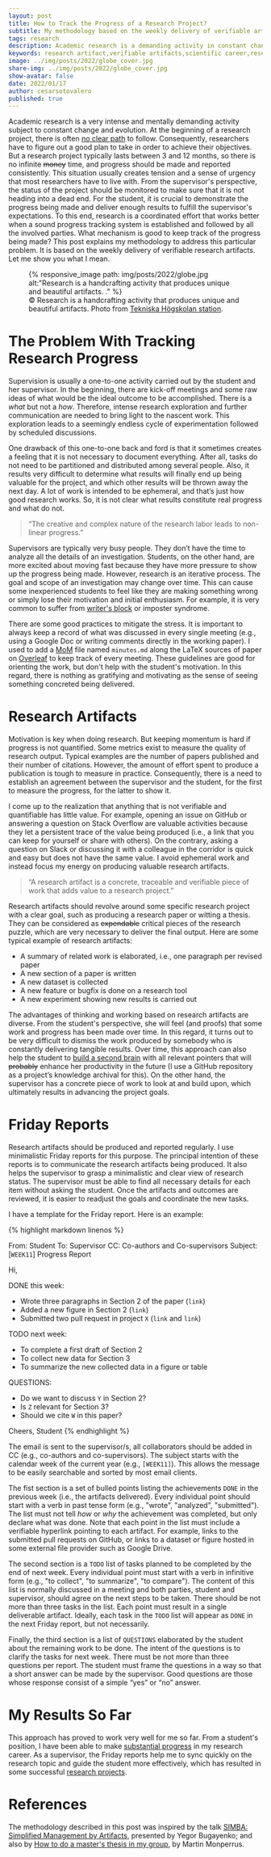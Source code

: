 ```yaml
---
layout: post
title: How to Track the Progress of a Research Project?
subtitle: My methodology based on the weekly delivery of verifiable artifacts
tags: research
description: Academic research is a demanding activity in constant change and evolution. Consequently, tracking the progress of a research project is challenging. This post describes my methodology to address this particular problem. 
keywords: research artifact,verifiable artifacts,scientific career,research methodology,PhD student
image: ../img/posts/2022/globe_cover.jpg
share-img: ../img/posts/2022/globe_cover.jpg
show-avatar: false
date: 2022/01/17
author: cesarsotovalero
published: true
---
```


Academic research is a very intense and mentally demanding activity subject to constant change and evolution.
At the beginning of a research project, there is often [no clear path](https://www.cesarsotovalero.net/blog/book-review-the-phd-grind.html) to follow.
Consequently, researchers have to figure out a good plan to take in order to achieve their objectives.
But a research project typically lasts between 3 and 12 months, so there is no infinite ~~money~~ time, and progress should be made and reported consistently.
This situation usually creates tension and a sense of urgency that most researchers have to live with.
From the supervisor's perspective, the status of the project should be monitored to make sure that it is not heading into a dead end.
For the student, it is crucial to demonstrate the progress being made and deliver enough results to fulfill the supervisor's expectations.
To this end, research is a coordinated effort that works better when a sound progress tracking system is established and followed by all the involved parties.
What mechanism is good to keep track of the progress being made?
This post explains my methodology to address this particular problem. 
It is based on the weekly delivery of verifiable research artifacts.
Let me show you what I mean. 

<figure class="jb_picture">
{% responsive_image path: img/posts/2022/globe.jpg alt:"Research is a handcrafting activity that produces unique and beautiful artifacts. ." %}
  <figcaption class="stroke"> 
&#169; Research is a handcrafting activity that produces unique and beautiful artifacts. Photo from <a href="https://goo.gl/maps/j8GC4KtHEXoKxLpB8">Tekniska Högskolan station</a>.
</figcaption>
</figure>

# The Problem With Tracking Research Progress

[//]: # (Meta explanation of theh problem)
Supervision is usually a one-to-one activity carried out by the student and her supervisor.
In the beginning, there are kick-off meetings and some raw ideas of what would be the ideal outcome to be accomplished.
There is a _what_ but not a _how_.
Therefore, intense research exploration and further communication are needed to bring light to the nascent work.
This exploration leads to a seemingly endless cycle of experimentation followed by scheduled discussions. 

One drawback of this one-to-one back and ford is that it sometimes creates a feeling that it is not necessary to document everything. After all, tasks do not need to be partitioned and distributed among several people. Also, it results very difficult to determine what results will finally end up being valuable for the project, and which other results will be thrown away the next day. A lot of work is intended to be ephemeral, and that’s just how good research works. So, it is not clear what results constitute real progress and what do not.

> “The creative and complex nature of the research labor leads to non-linear progress.”

[//]: # (Practical explanation of the problem)
Supervisors are typically very busy people. They don’t have the time to analyze all the details of an investigation. Students, on the other hand, are more excited about moving fast because they have more pressure to show up the progress being made. However, research is an iterative process. The goal and scope of an investigation may change over time. This can cause some inexperienced students to feel like they are making something wrong or simply lose their motivation and initial enthusiasm. For example, it is very common to suffer from [writer's block](https://www.cesarsotovalero.net/blog/how-i-overcome-writer-block-when-preparing-a-research-paper.html) or imposter syndrome.

[//]: # (Some good practices that exist to remediate)
There are some good practices to mitigate the stress.
It is important to always keep a record of what was discussed in every single meeting (e.g., using a Google Doc or writing comments directly in the working paper).
I used to add a [MoM](https://en.wikipedia.org/wiki/Minutes) file named `minutes.md` along the LaTeX sources of paper on [Overleaf](https://www.overleaf.com/) to keep track of every meeting.
These guidelines are good for orienting the work, but don't help with the student's motivation. 
In this regard, there is nothing as gratifying and motivating as the sense of seeing something concreted being delivered. 

# Research Artifacts

[//]: # (Motivate the solution)
Motivation is key when doing research. But keeping momentum is hard if progress is not quantified. Some metrics exist to measure the quality of research output. Typical examples are the number of papers published and their number of citations. However, the amount of effort spent to produce a publication is tough to measure in practice. Consequently, there is a need to establish an agreement between the supervisor and the student, for the first to measure the progress, for the latter to show it.

[//]: # (Explain the proposed solution)
I come up to the realization that anything that is not verifiable and quantifiable has little value. For example, opening an issue on GitHub or answering a question on Stack Overflow are valuable activities because they let a persistent trace of the value being produced (i.e., a link that you can keep for yourself or share with others). On the contrary, asking a question on Slack or discussing it with a colleague in the corridor is quick and easy but does not have the same value. I avoid ephemeral work and instead focus my energy on producing valuable research artifacts.

> “A research artifact is a concrete, traceable and verifiable piece of work that adds value to a research project.”

Research artifacts should revolve around some specific research project with a clear goal, such as producing a research paper or witting a thesis.
They can be considered as ~~expendable~~ critical pieces of the research puzzle, which are very necessary to deliver the final output. 
Here are some typical example of research artifacts:

- A summary of related work is elaborated, i.e., one paragraph per revised paper
- A new section of a paper is written
- A new dataset is collected
- A new feature or bugfix is done on a research tool
- A new experiment showing new results is carried out

[//]: # (Explain the advantages of this solution)

The advantages of thinking and working based on research artifacts are diverse. From the student's perspective, she will feel (and proofs) that some work and progress has been made over time. In this regard, it turns out to be very difficult to dismiss the work produced by somebody who is constantly delivering tangible results. Over time, this approach can also help the student to [build a second brain](https://amzn.to/3u5fsR1) with all relevant pointers that will ~~probably~~ enhance her productivity in the future (I use a GitHub repository as a project’s knowledge archival for this). On the other hand, the supervisor has a concrete piece of work to look at and build upon, which ultimately results in advancing the project goals.

# Friday Reports

Research artifacts should be produced and reported regularly. I use minimalistic Friday reports for this purpose.
The principal intention of these reports is to communicate the research artifacts being produced.
It also helps the supervisor to grasp a minimalistic and clear view of research status.
The supervisor must be able to find all necessary details for each item without asking the student.
Once the artifacts and outcomes are reviewed, it is easier to readjust the goals and coordinate the new tasks.

I have a template for the Friday report. 
Here is an example:

{% highlight markdown linenos %}

From: Student
To: Supervisor
CC: Co-authors and Co-supervisors
Subject: [`WEEK11`] Progress Report

Hi, 

DONE this week:
- Wrote three paragraphs in Section 2 of the paper (`link`)
- Added a new figure in Section 2 (`link`)
- Submitted two pull request in project `X` (`link` and `link`)

TODO next week:
- To complete a first draft of Section 2
- To collect new data for Section 3
- To summarize the new collected data in a figure or table

QUESTIONS:
- Do we want to discuss `Y` in Section 2?
- Is `Z` relevant for Section 3?
- Should we cite `W` in this paper? 

Cheers,
Student
{% endhighlight %}

[//]: # (One paragraph about the header)
The email is sent to the supervisor/s, all collaborators should be added in CC (e.g., co-authors and co-supervisors).
The subject starts with the calendar week of the current year (e.g., `[WEEK11]`).
This allows the message to be easily searchable and sorted by most email clients.

[//]: # (One paragraph about the DONE)
The fist section is a set of bulled points listing the achievements `DONE` in the previous week (i.e., the artifacts delivered).
Every individual point should start with a verb in past tense form (e.g., "wrote", "analyzed", "submitted").
The list must not tell _how_ or _why_ the achievement was completed, but only declare what was done.
Note that each point in the list must include a verifiable hyperlink pointing to each artifact.
For example, links to the submitted pull requests on GitHub, or links to a dataset or figure hosted in some external file provider such as Google Drive.

[//]: # (One paragraph bout the TODO)
The second section is a `TODO` list of tasks planned to be completed by the end of next week. 
Every individual point must start with a verb in infinitive form (e.g., "to collect", "to summarize", "to compare"). 
The content of this list is normally discussed in a meeting and both parties, student and supervisor, should agree on the next steps to be taken. 
There should be not more than three tasks in the list. 
Each point must result in a single deliverable artifact.
Ideally, each task in the `TODO` list will appear as  `DONE` in the next Friday report, but not necessarily.

[//]: # (One paragraph bout the QUESTIONS)
Finally, the third section is a list of `QUESTIONS` elaborated by the student about the remaining work to be done.
The intent of the questions is to clarify the tasks for next week.
There must be not more than three questions per report.
The student must frame the questions in a way so that a short answer can be made by the supervisor.
Good questions are those whose response consist of a simple “yes” or “no” answer.  

# My Results So Far

This approach has proved to work very well for me so far.
From a student's position, I have been able to make [substantial progress](https://www.cesarsotovalero.net/publications) in my research career. As a supervisor, the Friday reports help me to sync quickly on the research topic and guide the student more effectively, which has resulted in some successful [research projects](https://www.cesarsotovalero.net/service). 

# References

The methodology described in this post was inspired by the talk [SIMBA: Simplified Management by Artifacts](https://youtu.be/2IwBc9UI4Sg), presented by Yegor Bugayenko; and also by [How to do a master's thesis in my group](https://www.monperrus.net/martin/kth-master-thesis), by Martin Monperrus. 
